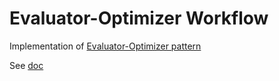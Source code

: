 # Evaluator-Optimizer Workflow

Implementation
of [Evaluator-Optimizer pattern](https://javaaidev.com/docs/agentic-patterns/patterns/evaluator-optimizer)

See [doc](https://javaaidev.com/docs/agentic-patterns/reference-implementation/evaluator-optimizer-agent)